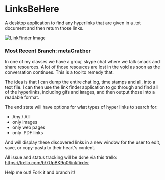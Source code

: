 # LinksBeHere
A desktop application to find any hyperlinks that are given in a .txt document and then return those links.

![LinkFinder Image](http://i.imgur.com/TXmwE0q.png)

### Most Recent Branch: metaGrabber

In one of my classes we have a group skype chat where we talk smack and share resources. A lot of those resources are lost in the void as soon as the conversation continues. This is a tool to remedy that.

The idea is that I can dump the entire chat log, time stamps and all, into a text file. I can then use the link finder application to go through and find all of the hyperlinks, including gifs and images, and then output those into a readable format. 

The end state will have options for what types of hyper links to search for:
* Any / All
* only images
* only web pages
* only .PDF links

And will display these discovered links in a new window for the user to edit, save, or copy-pasta to their heart's content. 

All issue and status tracking will be done via this trello: https://trello.com/b/7UpBK9q0/linkfinder

Help me out! Fork it and branch it!

